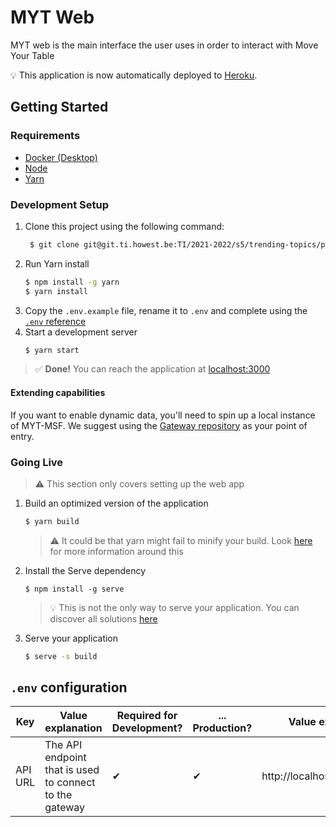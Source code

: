# MYT Web

MYT web is the main interface the user uses in order to interact with Move Your Table

>>>
:bulb: This application is now automatically deployed to [Heroku](https://move-your-table-main.herokuapp.com/).
>>>
## Getting Started
### Requirements
- [Docker (Desktop)](https://www.docker.com/get-started)
- [Node](https://nodejs.org/en/)
- [Yarn](https://yarnpkg.com/)

### Development Setup
1. Clone this project using the following command:
   ```bash
    $ git clone git@git.ti.howest.be:TI/2021-2022/s5/trending-topics/projects/hybrid-work1/front-end.git
   ```
2. Run Yarn install
   ```bash
   $ npm install -g yarn
   $ yarn install
   ```
3. Copy the `.env.example` file, rename it to `.env` and complete using the [`.env` reference](#env-configuration)
4. Start a development server
   ```bash
   $ yarn start
   ```

> ✅ **Done!** You can reach the application at [localhost:3000](http://localhost:3000)

#### Extending capabilities
If you want to enable dynamic data, you'll need to spin up a local instance of MYT-MSF. We suggest using the [Gateway repository](https://git.ti.howest.be/TI/2021-2022/s5/trending-topics/projects/hybrid-work1/gateway#getting-started) as your point of entry.

### Going Live

> :warning: This section only covers setting up the web app

1. Build an optimized version of the application
   ```bash
   $ yarn build
   ```
   
   > :warning: It could be that yarn might fail to minify your build. Look [here](https://facebook.github.io/create-react-app/docs/troubleshooting#npm-run-build-fails-to-minify) for more information around this 

2. Install the Serve dependency
   ```
   $ npm install -g serve
   ```
   
   > :bulb: This is not the only way to serve your application. You can discover all solutions [here](https://create-react-app.dev/docs/deployment/)

3. Serve your application
   ```bash
   $ serve -s build
   ```
## `.env` configuration
|Key|Value explanation|Required for Development?|... Production?|Value example|
|---|---|---|---|---|
|API URL|The API endpoint that is used to connect to the gateway|✔|✔|http://localhost:8080/rest/|

